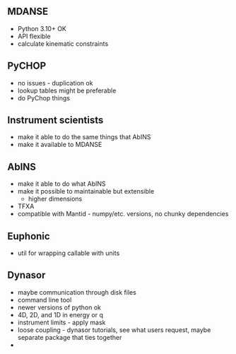 ## MDANSE

- Python 3.10+ OK
- API flexible
- calculate kinematic constraints

## PyCHOP

- no issues - duplication ok
- lookup tables might be preferable
- do PyChop things

## Instrument scientists

- make it able to do the same things that AbINS
- make it available to MDANSE

## AbINS

- make it able to do what AbINS
- make it possible to maintainable but extensible
  - higher dimensions
- TFXA
- compatible with Mantid - numpy/etc. versions, no chunky dependencies

## Euphonic

- util for wrapping callable with units


## Dynasor

- maybe communication through disk files
- command line tool
- newer versions of python ok
- 4D, 2D, and 1D in energy or q
- instrument limits - apply mask
- loose coupling - dynasor tutorials, see what users request, maybe separate package that ties together
- 

